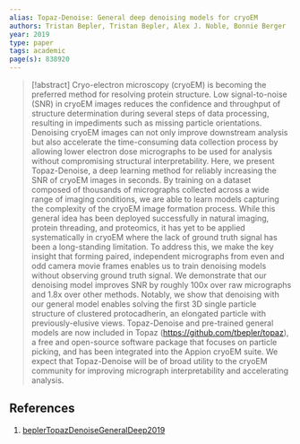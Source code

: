 ```yaml
---
alias: Topaz-Denoise: General deep denoising models for cryoEM
authors: Tristan Bepler, Tristan Bepler, Alex J. Noble, Bonnie Berger
year: 2019
type: paper
tags: academic
page(s): 838920
---
```

> [!abstract]
> Cryo-electron microscopy (cryoEM) is becoming the preferred method for resolving protein structure. Low signal-to-noise (SNR) in cryoEM images reduces the confidence and throughput of structure determination during several steps of data processing, resulting in impediments such as missing particle orientations. Denoising cryoEM images can not only improve downstream analysis but also accelerate the time-consuming data collection process by allowing lower electron dose micrographs to be used for analysis without compromising structural interpretability. Here, we present Topaz-Denoise, a deep learning method for reliably increasing the SNR of cryoEM images in seconds. By training on a dataset composed of thousands of micrographs collected across a wide range of imaging conditions, we are able to learn models capturing the complexity of the cryoEM image formation process. While this general idea has been deployed successfully in natural imaging, protein threading, and proteomics, it has yet to be applied systematically in cryoEM where the lack of ground truth signal has been a long-standing limitation. To address this, we make the key insight that forming paired, independent micrographs from even and odd camera movie frames enables us to train denoising models without observing ground truth signal. We demonstrate that our denoising model improves SNR by roughly 100x over raw micrographs and 1.8x over other methods. Notably, we show that denoising with our general model enables solving the first 3D single particle structure of clustered protocadherin, an elongated particle with previously-elusive views. Topaz-Denoise and pre-trained general models are now included in Topaz (https://github.com/tbepler/topaz), a free and open-source software package that focuses on particle picking, and has been integrated into the Appion cryoEM suite. We expect that Topaz-Denoise will be of broad utility to the cryoEM community for improving micrograph interpretability and accelerating analysis.

## References
1. [beplerTopazDenoiseGeneralDeep2019](zotero://select/items/@beplerTopazDenoiseGeneralDeep2019)
